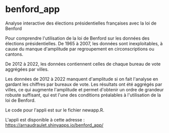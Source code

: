 # benford_app
Analyse interactive des élections présidentielles françaises avec la loi de Benford

Pour comprendre l'utilisation de la loi de Benford sur les données des élections présidentielles.
De 1965 à 2007, les données sont inexploitables, à cause du manque d'amplitude par regroupement en circonscriptions ou cantons.

De 2012 à 2022, les données contiennent celles de chaque bureau de vote aggrégées par villes.

Les données de 2012 à 2022 manquent d'amplitude si on fait l'analyse en gardant les chiffres par bureaux de vote.
Les résultats ont été aggrégés par villes, ce qui augmente l'amplitude et permet d'obtenir un ordre de grandeur robuste suffisant, qui est l'une des conditions préalables à l'utilisation de la loi de Benford.

Le code pour l'appli est sur le fichier newapp.R.

L'appli est disponible à cette adresse :  https://arnaudraulet.shinyapps.io/benford_app/
